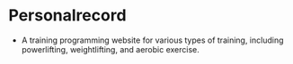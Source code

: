 # Personalrecord
 - A training programming website for various types of training, including powerlifting, weightlifting, and aerobic exercise.
